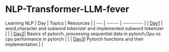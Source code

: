 # NLP-Transformer-LLM-fever
Learning NLP
| Day | Topics | Resources |
| --- | ------ | ---------- |
| [Day1](https://github.com/Utshav-paudel/NLP-Transformer-LLM-fever/tree/d04a964a68eac124141649a6ee17b5b366c798bd/LLM_from_scratch/day1) | word,character and subword tokenizer and implemented subword tokenizer |           | 
| [Day2](https://github.com/Utshav-paudel/NLP-Transformer-LLM-fever/tree/d256cc1d35f0e34d5aa1aab6cd51f116dd8287b9/LLM_from_scratch/day2)| Basics of pytorch, processing sequential data in pytorch,Gpu vs cpu performance in pytorch |  |
| [Day3](https://github.com/Utshav-paudel/NLP-Transformer-LLM-fever/tree/d18231ef652e7b22e43ce7f1b3cd869a447da832/LLM_from_scratch/day3)| Pytorch functions and their implementation |  |

